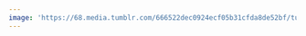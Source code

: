 ```yaml
---
image: 'https://68.media.tumblr.com/666522dec0924ecf05b31cfda8de52bf/tumblr_n62vudxeh71tbdx3so1_r1_1280.jpg'
---
```

